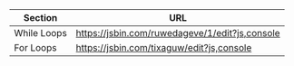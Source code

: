 | Section     | URL                                            |
| ----------- | ---------------------------------------------- |
| While Loops | https://jsbin.com/ruwedageve/1/edit?js,console |
| For Loops   | https://jsbin.com/tixaguw/edit?js,console      |
